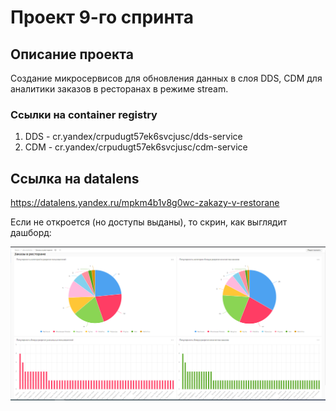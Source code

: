 # Проект 9-го спринта

## Описание проекта

Создание микросервисов для обновления данных в слоя DDS, CDM для аналитики заказов в ресторанах в режиме stream.


### Ссылки на container registry
1. DDS - cr.yandex/crpudugt57ek6svcjusc/dds-service
2. CDM - cr.yandex/crpudugt57ek6svcjusc/cdm-service

## Ссылка на datalens
https://datalens.yandex.ru/mpkm4b1v8g0wc-zakazy-v-restorane

Если не откроется (но доступы выданы), то скрин, как выглядит дашборд:

!['datalens'](datalens.png)
